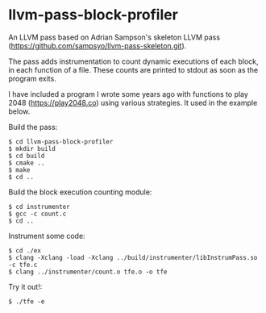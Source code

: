 # llvm-pass-block-profiler

An LLVM pass based on Adrian Sampson's skeleton LLVM pass 
(https://github.com/sampsyo/llvm-pass-skeleton.git).

The pass adds instrumentation to count dynamic executions of each block, in each
function of a file. These counts are printed to stdout as soon as the program
exits.

I have included a program I wrote some years ago with functions to play
2048 (https://play2048.co) using various strategies. It used in the example
below.

Build the pass:

    $ cd llvm-pass-block-profiler
    $ mkdir build
    $ cd build
    $ cmake ..
    $ make
    $ cd ..

Build the block execution counting module:

    $ cd instrumenter
    $ gcc -c count.c
    $ cd ..

Instrument some code:

    $ cd ./ex
    $ clang -Xclang -load -Xclang ../build/instrumenter/libInstrumPass.so -c tfe.c
    $ clang ../instrumenter/count.o tfe.o -o tfe

Try it out!:

    $ ./tfe -e
